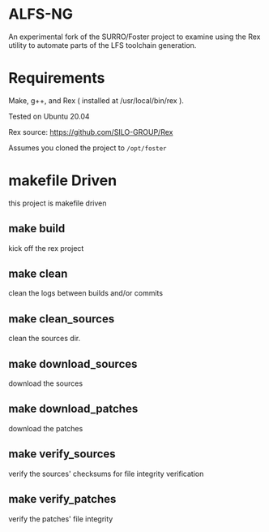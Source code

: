 # ALFS-NG
An experimental fork of the SURRO/Foster project to examine using the
Rex utility to automate parts of the LFS toolchain generation.  

# Requirements
Make, g++, and Rex ( installed at /usr/local/bin/rex ).

Tested on Ubuntu 20.04

Rex source: https://github.com/SILO-GROUP/Rex

Assumes you cloned the project to `/opt/foster`

# makefile Driven
this project is makefile driven

## make build
kick off the rex project

## make clean
clean the logs between builds and/or commits

## make clean_sources
clean the sources dir.

## make download_sources
download the sources

## make download_patches
download the patches

## make verify_sources
verify the sources' checksums for file integrity verification

## make verify_patches
verify the patches' file integrity

